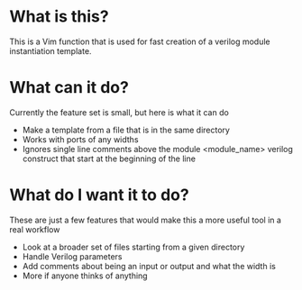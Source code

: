 # What is this?
This is a Vim function that is used for fast creation of a verilog module instantiation template.

# What can it do?
Currently the feature set is small, but here is what it can do
- Make a template from a file that is in the same directory
- Works with ports of any widths
- Ignores single line comments above the module \<module_name\> verilog construct that start at the beginning of the line

# What do I want it to do?
These are just a few features that would make this a more useful tool in a real workflow
- Look at a broader set of files starting from a given directory 
- Handle Verilog parameters
- Add comments about being an input or output and what the width is
- More if anyone thinks of anything


